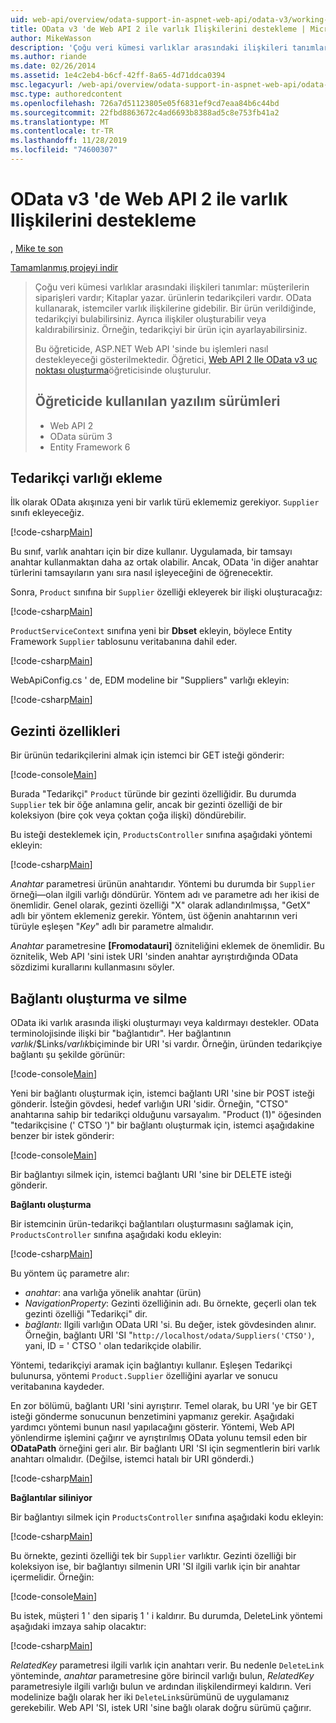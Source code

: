 ```yaml
---
uid: web-api/overview/odata-support-in-aspnet-web-api/odata-v3/working-with-entity-relations
title: OData v3 'de Web API 2 ile varlık Ilişkilerini destekleme | Microsoft Docs
author: MikeWasson
description: 'Çoğu veri kümesi varlıklar arasındaki ilişkileri tanımlar: müşterilerin siparişleri vardır; Kitaplar yazar. ürünlerin tedarikçileri vardır. OData kullanarak, istemciler üzerinde gezinerişebilir...'
ms.author: riande
ms.date: 02/26/2014
ms.assetid: 1e4c2eb4-b6cf-42ff-8a65-4d71ddca0394
msc.legacyurl: /web-api/overview/odata-support-in-aspnet-web-api/odata-v3/working-with-entity-relations
msc.type: authoredcontent
ms.openlocfilehash: 726a7d51123805e05f6831ef9cd7eaa84b6c44bd
ms.sourcegitcommit: 22fbd8863672c4ad6693b8388ad5c8e753fb41a2
ms.translationtype: MT
ms.contentlocale: tr-TR
ms.lasthandoff: 11/28/2019
ms.locfileid: "74600307"
---
```

# <a name="supporting-entity-relations-in-odata-v3-with-web-api-2"></a>OData v3 'de Web API 2 ile varlık Ilişkilerini destekleme

, [Mike te son](https://github.com/MikeWasson)

[Tamamlanmış projeyi indir](https://code.msdn.microsoft.com/ASPNET-Web-API-OData-cecdb524)

> Çoğu veri kümesi varlıklar arasındaki ilişkileri tanımlar: müşterilerin siparişleri vardır; Kitaplar yazar. ürünlerin tedarikçileri vardır. OData kullanarak, istemciler varlık ilişkilerine gidebilir. Bir ürün verildiğinde, tedarikçiyi bulabilirsiniz. Ayrıca ilişkiler oluşturabilir veya kaldırabilirsiniz. Örneğin, tedarikçiyi bir ürün için ayarlayabilirsiniz.
> 
> Bu öğreticide, ASP.NET Web API 'sinde bu işlemleri nasıl destekleyeceği gösterilmektedir. Öğretici, [Web API 2 Ile OData v3 uç noktası oluşturma](creating-an-odata-endpoint.md)öğreticisinde oluşturulur.
> 
> ## <a name="software-versions-used-in-the-tutorial"></a>Öğreticide kullanılan yazılım sürümleri
> 
> 
> - Web API 2
> - OData sürüm 3
> - Entity Framework 6

## <a name="add-a-supplier-entity"></a>Tedarikçi varlığı ekleme

İlk olarak OData akışınıza yeni bir varlık türü eklememiz gerekiyor. `Supplier` sınıfı ekleyeceğiz.

[!code-csharp[Main](working-with-entity-relations/samples/sample1.cs)]

Bu sınıf, varlık anahtarı için bir dize kullanır. Uygulamada, bir tamsayı anahtar kullanmaktan daha az ortak olabilir. Ancak, OData 'in diğer anahtar türlerini tamsayıların yanı sıra nasıl işleyeceğini de öğrenecektir.

Sonra, `Product` sınıfına bir `Supplier` özelliği ekleyerek bir ilişki oluşturacağız:

[!code-csharp[Main](working-with-entity-relations/samples/sample2.cs)]

`ProductServiceContext` sınıfına yeni bir **Dbset** ekleyin, böylece Entity Framework `Supplier` tablosunu veritabanına dahil eder.

[!code-csharp[Main](working-with-entity-relations/samples/sample3.cs?highlight=9)]

WebApiConfig.cs ' de, EDM modeline bir "Suppliers" varlığı ekleyin:

[!code-csharp[Main](working-with-entity-relations/samples/sample4.cs?highlight=4)]

## <a name="navigation-properties"></a>Gezinti özellikleri

Bir ürünün tedarikçilerini almak için istemci bir GET isteği gönderir:

[!code-console[Main](working-with-entity-relations/samples/sample5.cmd)]

Burada "Tedarikçi" `Product` türünde bir gezinti özelliğidir. Bu durumda `Supplier` tek bir öğe anlamına gelir, ancak bir gezinti özelliği de bir koleksiyon (bire çok veya çoktan çoğa ilişki) döndürebilir.

Bu isteği desteklemek için, `ProductsController` sınıfına aşağıdaki yöntemi ekleyin:

[!code-csharp[Main](working-with-entity-relations/samples/sample6.cs)]

*Anahtar* parametresi ürünün anahtarıdır. Yöntemi bu durumda bir `Supplier` örneği&#8212;olan ilgili varlığı döndürür. Yöntem adı ve parametre adı her ikisi de önemlidir. Genel olarak, gezinti özelliği "X" olarak adlandırılmışsa, "GetX" adlı bir yöntem eklemeniz gerekir. Yöntem, üst öğenin anahtarının veri türüyle eşleşen "*Key*" adlı bir parametre almalıdır.

*Anahtar* parametresine **[Fromodatauri]** özniteliğini eklemek de önemlidir. Bu öznitelik, Web API 'sini istek URI 'sinden anahtar ayrıştırdığında OData sözdizimi kurallarını kullanmasını söyler.

## <a name="creating-and-deleting-links"></a>Bağlantı oluşturma ve silme

OData iki varlık arasında ilişki oluşturmayı veya kaldırmayı destekler. OData terminolojisinde ilişki bir "bağlantıdır". Her bağlantının *varlık*/$Links/*varlık*biçiminde bir URI 'si vardır. Örneğin, üründen tedarikçiye bağlantı şu şekilde görünür:

[!code-console[Main](working-with-entity-relations/samples/sample7.cmd)]

Yeni bir bağlantı oluşturmak için, istemci bağlantı URI 'sine bir POST isteği gönderir. İsteğin gövdesi, hedef varlığın URI 'sidir. Örneğin, "CTSO" anahtarına sahip bir tedarikçi olduğunu varsayalım. "Product (1)" öğesinden "tedarikçisine (' CTSO ')" bir bağlantı oluşturmak için, istemci aşağıdakine benzer bir istek gönderir:

[!code-console[Main](working-with-entity-relations/samples/sample8.cmd)]

Bir bağlantıyı silmek için, istemci bağlantı URI 'sine bir DELETE isteği gönderir.

**Bağlantı oluşturma**

Bir istemcinin ürün-tedarikçi bağlantıları oluşturmasını sağlamak için, `ProductsController` sınıfına aşağıdaki kodu ekleyin:

[!code-csharp[Main](working-with-entity-relations/samples/sample9.cs)]

Bu yöntem üç parametre alır:

- *anahtar*: ana varlığa yönelik anahtar (ürün)
- *NavigationProperty*: Gezinti özelliğinin adı. Bu örnekte, geçerli olan tek gezinti özelliği "Tedarikçi" dir.
- *bağlantı*: Ilgili varlığın OData URI 'si. Bu değer, istek gövdesinden alınır. Örneğin, bağlantı URI 'SI "`http://localhost/odata/Suppliers('CTSO')`, yani, ID = ' CTSO ' olan tedarikçide olabilir.

Yöntemi, tedarikçiyi aramak için bağlantıyı kullanır. Eşleşen Tedarikçi bulunursa, yöntemi `Product.Supplier` özelliğini ayarlar ve sonucu veritabanına kaydeder.

En zor bölümü, bağlantı URI 'sini ayrıştırır. Temel olarak, bu URI 'ye bir GET isteği gönderme sonucunun benzetimini yapmanız gerekir. Aşağıdaki yardımcı yöntemi bunun nasıl yapılacağını gösterir. Yöntemi, Web API yönlendirme işlemini çağırır ve ayrıştırılmış OData yolunu temsil eden bir **ODataPath** örneğini geri alır. Bir bağlantı URI 'SI için segmentlerin biri varlık anahtarı olmalıdır. (Değilse, istemci hatalı bir URI gönderdi.)

[!code-csharp[Main](working-with-entity-relations/samples/sample10.cs)]

**Bağlantılar siliniyor**

Bir bağlantıyı silmek için `ProductsController` sınıfına aşağıdaki kodu ekleyin:

[!code-csharp[Main](working-with-entity-relations/samples/sample11.cs)]

Bu örnekte, gezinti özelliği tek bir `Supplier` varlıktır. Gezinti özelliği bir koleksiyon ise, bir bağlantıyı silmenin URI 'SI ilgili varlık için bir anahtar içermelidir. Örneğin:

[!code-console[Main](working-with-entity-relations/samples/sample12.cmd)]

Bu istek, müşteri 1 ' den sipariş 1 ' i kaldırır. Bu durumda, DeleteLink yöntemi aşağıdaki imzaya sahip olacaktır:

[!code-csharp[Main](working-with-entity-relations/samples/sample13.cs)]

*RelatedKey* parametresi ilgili varlık için anahtarı verir. Bu nedenle `DeleteLink` yönteminde, *anahtar* parametresine göre birincil varlığı bulun, *RelatedKey* parametresiyle ilgili varlığı bulun ve ardından ilişkilendirmeyi kaldırın. Veri modelinize bağlı olarak her iki `DeleteLink`sürümünü de uygulamanız gerekebilir. Web API 'SI, istek URI 'sine bağlı olarak doğru sürümü çağırır.
